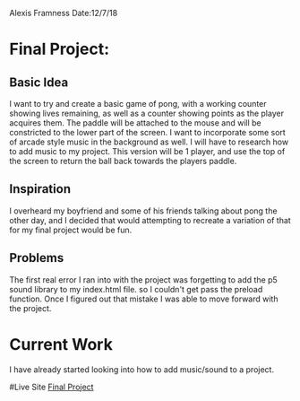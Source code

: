 Alexis Framness
Date:12/7/18

# **Final Project:**

## Basic Idea

I want to try and create a basic game of pong, with a working counter showing lives remaining, as well as a counter showing points as the player acquires them. The paddle will be attached to the mouse and will be constricted to the lower part of the screen. I want to incorporate some sort of arcade style music in the background as well. I will have to research how to add music to my project. This version will be 1 player, and use the top of the screen to return the ball back towards the players paddle.

## Inspiration
I overheard my boyfriend and some of his friends talking about pong the other day, and I decided that would attempting to recreate a variation of that for my final project would be fun.

## Problems
The first real error I ran into with the project was forgetting to add the p5 sound library to my index.html file. so I couldn't get pass the preload function. Once I figured out that mistake I was able to move forward with the project.

# Current Work
I have already started looking into how to add music/sound to a project.

#Live Site
[Final Project](/Final-Project-Pong/index.html)
